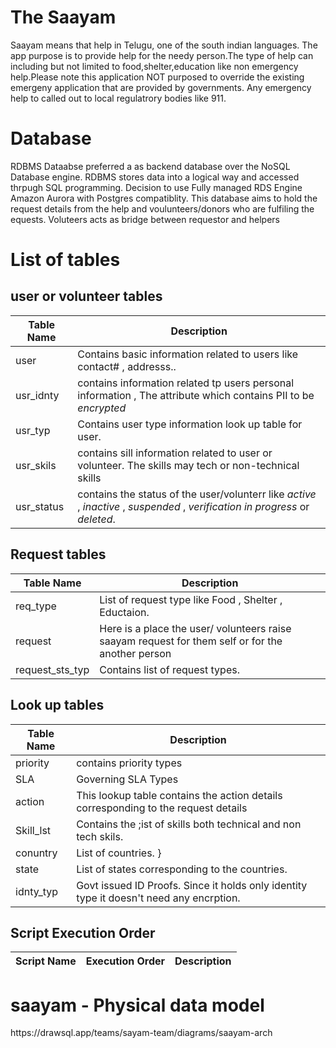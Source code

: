 
# The Saayam
<p>
Saayam means that help in Telugu, one of the south indian languages. The app purpose is to provide help for the needy person.The type of help can including but not limited to food,shelter,education like non emergency help.Please note this application NOT purposed to override the existing emergeny application that are provided by governments. Any emergency help to called out to local regulatrory bodies like 911. </p>

# Database 
 <p> RDBMS Dataabse preferred a as backend database over the NoSQL Database engine.
 RDBMS stores data into a logical way and accessed thrpugh SQL programming. 
 Decision to use Fully managed RDS Engine Amazon Aurora with Postgres compatiblity.
 This database aims to hold the request details from the help and voulunteers/donors who are fulfiling the equests. Voluteers acts as bridge between requestor and helpers </p>
 
 # List of tables 
 ## user or volunteer tables
   | Table Name | Description                                                                                                      | 
   | ---------- | ---------------------------------------------------------------------------------------------------------------- |
   | user | Contains basic information related to users like contact# , addresss.. | 
   | usr_idnty | contains information related tp users personal information , The attribute which contains PII to be *encrypted* |
   | usr_typ | Contains user type information look up table for user. |
   | usr_skils | contains sill information related to user or volunteer. The skills may tech or non-technical skills |
   | usr_status | contains the status of the user/volunterr like *active* , *inactive* , *suspended* , *verification in progress* or *deleted*. |

 ## Request tables
 | Table Name | Description | 
   | ---------- | ----------- |
   | req_type |    List of request type like Food , Shelter , Eductaion. |
   | request  | Here is a place the user/ volunteers raise saayam request for them self or for the another person | 
   | request_sts_typ | Contains list of request types. | 
   
      
 ## Look up tables
  | Table Name | Description |
  | ---------- | ----------- |
  | priority | contains priority types |
  | SLA | Governing SLA Types |
  | action | This lookup table contains the action details corresponding to the request details |
  | Skill_lst | Contains the ;ist of skills both technical and non tech skils.|
  | conuntry | List of countries. } 
  | state    | List of states corresponding to the countries.| 
  | idnty_typ | Govt issued ID Proofs. Since it holds only identity type it doesn't need any encrption. |

  ## Script Execution Order 
  | Script Name | Execution Order | Description |
  |-------------| ----------------|--------------|
  

 # saayam - Physical data model 

 <link> https://drawsql.app/teams/sayam-team/diagrams/saayam-arch </link>
  
  

 

  
 
 
